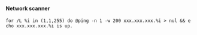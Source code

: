 #### Network scanner
```command prompt - target
for /L %i in (1,1,255) do @ping -n 1 -w 200 xxx.xxx.xxx.%i > nul && e
cho xxx.xxx.xxx.%i is up.
```